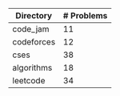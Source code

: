 | Directory | # Problems |
| --------- | ---------- |
| code_jam | 11 |
| codeforces | 12 |
| cses | 38 |
| algorithms | 18 |
| leetcode | 34 |
